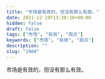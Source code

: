 ```yaml
---
title: "市场是有效的，但没有那么有效。"
date: 2021-12-19T13:30:18+08:00
hidden: false
draft: false
tags: ["市场", "有效", "观点"]
keywords: ["市场", "有效", "观点"]
description: ""
slug: "1904"
---
```


市场是有效的，但没有那么有效。